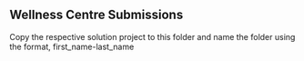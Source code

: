 ## Wellness Centre Submissions

Copy the respective solution project to this folder and name the folder using the format, first_name-last_name
